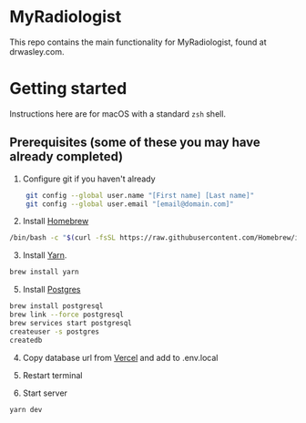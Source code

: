 # MyRadiologist
This repo contains the main functionality for MyRadiologist, found at drwasley.com.

# Getting started
Instructions here are for macOS with a standard `zsh` shell.

## Prerequisites (some of these you may have already completed)

1. Configure git if you haven't already
```zsh
    git config --global user.name "[First name] [Last name]"
    git config --global user.email "[email@domain.com]"
  ```

2. Install [Homebrew](http://brew.sh)
```zsh
/bin/bash -c "$(curl -fsSL https://raw.githubusercontent.com/Homebrew/install/HEAD/install.sh)"
```

3. Install [Yarn](https://yarnpkg.com/en/docs/install#mac-tab).
```zsh
brew install yarn
```

5. Install [Postgres](https://www.postgresql.org)
```zsh
brew install postgresql
brew link --force postgresql
brew services start postgresql
createuser -s postgres
createdb
```

4. Copy database url from [Vercel](https://vercel.com/) and add to .env.local

5. Restart terminal

6. Start server
```zsh
yarn dev
```
